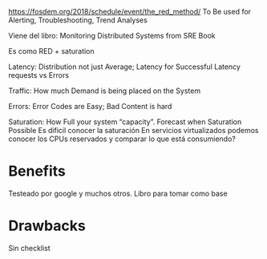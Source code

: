 https://fosdem.org/2018/schedule/event/the_red_method/
To Be used for Alerting, Troubleshooting, Trend Analyses

Viene del libro: Monitoring Distributed Systems from SRE Book


Es como RED + saturation


Latency: Distribution not just Average; Latency for Successful Latency requests vs Errors

Traffic: How much Demand is being placed on the System

Errors: Error Codes are Easy; Bad Content is hard

Saturation: How Full your system “capacity”. Forecast when Saturation Possible
            Es dificil conocer la saturación
            En servicios virtualizados podemos conocer los CPUs reservados y comparar lo que está consumiendo?



# Benefits
Testeado por google y muchos otros.
Libro para tomar como base

# Drawbacks
Sin checklist
